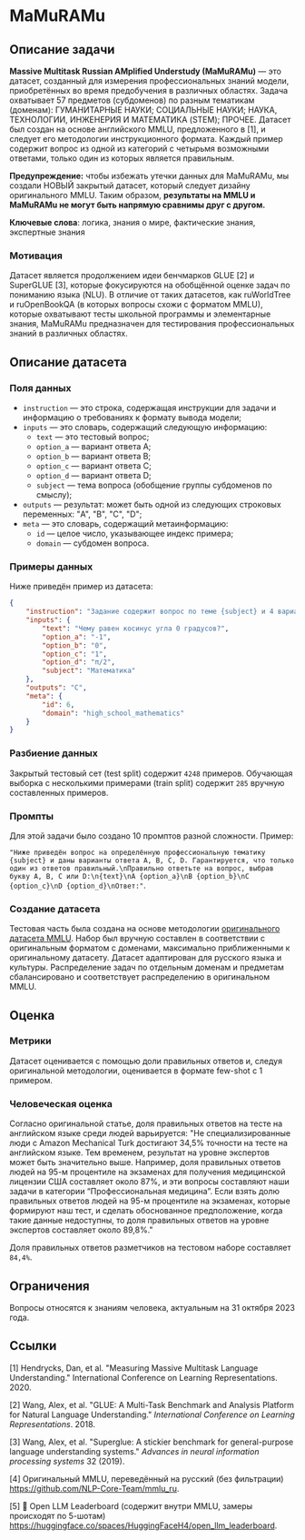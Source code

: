 # **MaMuRAMu**

## Описание задачи

**Massive Multitask Russian AMplified Understudy (MaMuRAMu)** — это датасет, созданный для измерения профессиональных знаний модели, приобретённых во время предобучения в различных областях. Задача охватывает 57 предметов (субдоменов) по разным тематикам (доменам): ГУМАНИТАРНЫЕ НАУКИ; СОЦИАЛЬНЫЕ НАУКИ; НАУКА, ТЕХНОЛОГИИ, ИНЖЕНЕРИЯ И МАТЕМАТИКА (STEM); ПРОЧЕЕ. Датасет был создан на основе английского MMLU, предложенного в [1], и следует его методологии инструкционного формата. Каждый пример содержит вопрос из одной из категорий с четырьмя возможными ответами, только один из которых является правильным.

**Предупреждение:** чтобы избежать утечки данных для MaMuRAMu, мы создали НОВЫЙ закрытый датасет, который следует дизайну оригинального MMLU. Таким образом, **результаты на MMLU и MaMuRAMu не могут быть напрямую сравнимы друг с другом.**

**Ключевые слова**: логика, знания о мире, фактические знания, экспертные знания

### Мотивация

Датасет является продолжением идеи бенчмарков GLUE [2] и SuperGLUE [3], которые фокусируются на обобщённой оценке задач по пониманию языка (NLU). В отличие от таких датасетов, как ruWorldTree и ruOpenBookQA (в которых вопросы схожи с форматом MMLU), которые охватывают тесты школьной программы и элементарные знания, MaMuRAMu предназначен для тестирования профессиональных знаний в различных областях.

## Описание датасета

### Поля данных

- `instruction` — это строка, содержащая инструкции для задачи и информацию о требованиях к формату вывода модели;
- `inputs` — это словарь, содержащий следующую информацию:
    - `text` — это тестовый вопрос;
    - `option_a` — вариант ответа A;
    - `option_b` — вариант ответа B;
    - `option_c` — вариант ответа C;
    - `option_d` — вариант ответа D;
    - `subject` — тема вопроса (обобщение группы субдоменов по смыслу);
- `outputs` — результат: может быть одной из следующих строковых переменных: "A", "B", "C", "D";
- `meta` — это словарь, содержащий метаинформацию:
    - `id` — целое число, указывающее индекс примера;
    - `domain` — субдомен вопроса.

### Примеры данных

Ниже приведён пример из датасета:

```json
{
    "instruction": "Задание содержит вопрос по теме {subject} и 4 варианта ответа A, B, C, D, из которых только один правильный.\n{text}\nA {option_a}\nB {option_b}\nC {option_c}\nD {option_d}\nЗапишите букву правильного ответа\nОтвет:",
    "inputs": {
        "text": "Чему равен косинус угла 0 градусов?",
        "option_a": "-1",
        "option_b": "0",
        "option_c": "1",
        "option_d": "π/2",
        "subject": "Математика"
    },
    "outputs": "C",
    "meta": {
        "id": 6,
        "domain": "high_school_mathematics"
    }
}
```
### Разбиение данных

Закрытый тестовый сет (test split) содержит `4248` примеров. Обучающая выборка с несколькими примерами (train split) содержит `285` вручную составленных примеров.

### Промпты

Для этой задачи было создано 10 промптов разной сложности. Пример:

`"Ниже приведён вопрос на определённую профессиональную тематику {subject} и даны варианты ответа A, B, C, D. Гарантируется, что только один из ответов правильный.\nПравильно ответьте на вопрос, выбрав букву A, B, C или D:\n{text}\nA {option_a}\nB {option_b}\nC {option_c}\nD {option_d}\nОтвет:"`.

### Создание датасета

Тестовая часть была создана на основе методологии [оригинального датасета MMLU](https://github.com/hendrycks/test). Набор был вручную составлен в соответствии с оригинальным форматом с доменами, максимально приближенными к оригинальному датасету. Датасет адаптирован для русского языка и культуры. Распределение задач по отдельным доменам и предметам сбалансировано и соответствует распределению в оригинальном MMLU.

## Оценка

### Метрики

Датасет оценивается с помощью доли правильных ответов и, следуя оригинальной методологии, оценивается в формате few-shot с 1 примером.

### Человеческая оценка

Согласно оригинальной статье, доля правильных ответов на тесте на английском языке среди людей варьируется:
"Не специализированные люди с Amazon Mechanical Turk достигают 34,5% точности на тесте на английском языке. Тем временем, результат на уровне экспертов может быть значительно выше. Например, доля правильных ответов людей на 95-м процентиле на экзаменах для получения медицинской лицензии США составляет около 87%, и эти вопросы составляют наши задачи в категории “Профессиональная медицина”. Если взять долю правильных ответов людей на 95-м процентиле на экзаменах, которые формируют наш тест, и сделать обоснованное предположение, когда такие данные недоступны, то доля правильных ответов на уровне экспертов составляет около 89,8%."

Доля правильных ответов разметчиков на тестовом наборе составляет `84,4%`.

## Ограничения

Вопросы относятся к знаниям человека, актуальным на 31 октября 2023 года.

## Ссылки

[1] Hendrycks, Dan, et al. "Measuring Massive Multitask Language Understanding." International Conference on Learning Representations. 2020.

[2] Wang, Alex, et al. "GLUE: A Multi-Task Benchmark and Analysis Platform for Natural Language Understanding." *International Conference on Learning Representations*. 2018.

[3] Wang, Alex, et al. "Superglue: A stickier benchmark for general-purpose language understanding systems." *Advances in neural information processing systems* 32 (2019).

[4] Оригинальный MMLU, переведённый на русский (без фильтрации) https://github.com/NLP-Core-Team/mmlu_ru.

[5] 🤗 Open LLM Leaderboard (содержит внутри MMLU, замеры происходят по 5-шотам) https://huggingface.co/spaces/HuggingFaceH4/open_llm_leaderboard.
